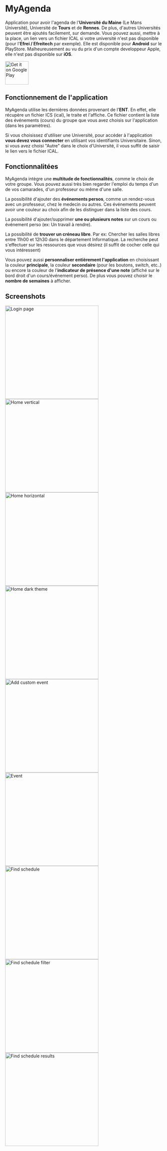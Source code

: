 # MyAgenda

Application pour avoir l'agenda de l'**Université du Maine** (Le Mans Université), Université de **Tours** et de **Rennes**. De plus, d'autres Universités peuvent être ajoutés facilement, sur demande. Vous pouvez aussi, mettre à la place, un lien vers un fichier ICAL si votre université n'est pas disponible (pour l'**Efrei / Efreitech** par exemple).
Elle est disponible pour **Android** sur le PlayStore. Malheureusement au vu du prix d'un compte developpeur Apple, elle n'est pas disponible sur **iOS**.

<a href='https://play.google.com/store/apps/details?id=com.pyozer.myagenda&pcampaignid=MKT-Other-global-all-co-prtnr-py-PartBadge-Mar2515-1'><img alt='Get it on Google Play' src='https://play.google.com/intl/en_us/badges/images/generic/en_badge_web_generic.png' height="75"/></a>

## Fonctionnement de l'application

MyAgenda utilise les dernières données provenant de l'**ENT**. En effet, elle récupère un fichier ICS (ical), le traite et l'affiche.
Ce fichier contient la liste des événements (cours) du groupe que vous avez choisis sur l'application (dans les paramètres).

Si vous choisissez d'utiliser une Université, pour accéder à l'application **vous devez vous connecter** en utilisant vos identifiants Universitaire.
Sinon, si vous avez choisi "Autre" dans le choix d'Université, il vous suffit de saisir le lien vers le fichier ICAL.

## Fonctionnalitées

MyAgenda intègre une **multitude de fonctionnalités**, comme le choix de votre groupe. Vous pouvez aussi très bien regarder l'emploi du temps d'un de vos camarades, d'un professeur ou même d'une salle.

La possibilité d'ajouter des **événements persos**, comme un rendez-vous avec un professeur, chez le medecin ou autres. Ces événements peuvent avoir une couleur au choix afin de les distinguer dans la liste des cours.

La possibilité d'ajouter/supprimer **une ou plusieurs notes** sur un cours ou événement perso (ex: Un travail à rendre).

La possibilité de **trouver un créneau libre**.
Par ex: Chercher les salles libres entre 11h00 et 12h30 dans le département Informatique.
La recherche peut s'effectuer sur les ressources que vous désirez (il suffit de cocher celle qui vous intéressent)

Vous pouvez aussi **personnaliser entièrement l'application** en choisissant la couleur **principale**, la couleur **secondaire** (pour les boutons, switch, etc..) ou encore la couleur de l'**indicateur de présence d'une note** (affiché sur le bord droit d'un cours/événement perso). De plus vous pouvez choisir le **nombre de semaines** à afficher.

## Screenshots

<img title="Login page" src="https://raw.githubusercontent.com/Pyozer/MyAgenda_Flutter/master/demo/login.webp" width="300" />
<img title="Home vertical" src="https://raw.githubusercontent.com/Pyozer/MyAgenda_Flutter/master/demo/home_month.webp" width="300" />
<img title="Home horizontal" src="https://raw.githubusercontent.com/Pyozer/MyAgenda_Flutter/master/demo/home_vertical.webp" width="300" />
<img title="Home dark theme" src="https://raw.githubusercontent.com/Pyozer/MyAgenda_Flutter/master/demo/home_horizontal_dark_colored.webp" width="300" />
<img title="Add custom event" src="https://raw.githubusercontent.com/Pyozer/MyAgenda_Flutter/master/demo/add_event.webp" width="300" />
<img title="Event" src="https://raw.githubusercontent.com/Pyozer/MyAgenda_Flutter/master/demo/event.webp" width="300" />
<img title="Find schedule" src="https://raw.githubusercontent.com/Pyozer/MyAgenda_Flutter/master/demo/search_room.webp" width="300" />
<img title="Find schedule filter" src="https://raw.githubusercontent.com/Pyozer/MyAgenda_Flutter/master/demo/find_select.png" width="300" />
<img title="Find schedule results" src="https://raw.githubusercontent.com/Pyozer/MyAgenda_Flutter/master/demo/search_room_results.webp" width="300" />
